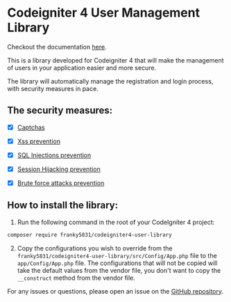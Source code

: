 # Codeigniter 4 User Management Library

Checkout the documentation [here](https://franky5831.github.io/CodeIgniter4-User-Library-Docs/).

This is a library developed for Codeigniter 4 that will make the management of users in your application easier and more secure.

The library will automatically manage the registration and login process, with security measures in pace.

## The security measures:
- [x] [Captchas](security-tools?id=captchas)
- [x] [Xss prevention](security-tools?id=xss-prevention)
- [x] [SQL Injections prevention](security-tools?id=sql-injections-prevention)
- [x] [Session Hijacking prevention](security-tools?id=session-hijacking-prevention)
- [x] [Brute force attacks prevention](security-tools?id=brute-force-attacks-prevention)


## How to install the library:
1. Run the following command in the root of your CodeIgniter 4 project:
```bash
composer require franky5831/codeigniter4-user-library
```

2. Copy the configurations you wish to override from the `franky5831/codeigniter4-user-library/src/Config/App.php` file to the `app/Config/App.php` file. The configurations that will not be copied will take the default values from the vendor file, you don't want to copy the `__construct` method from the vendor file.

For any issues or questions, please open an issue on the [GitHub repository](https://github.com/Franky5831/CodeIgniter4-User-Library).
